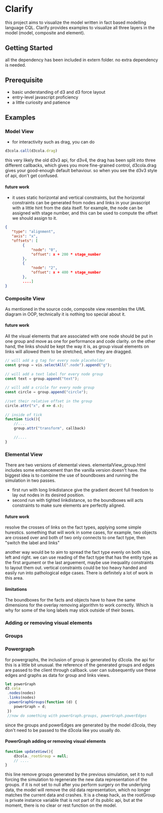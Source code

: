 # Clarify

this project aims to visualize the model written in fact based modelling language CQL. Clarify provides
examples to visualize all three layers in the model (model, composite and element).



## Getting Started
all the dependency has been included in extern folder. no extra dependency is needed.

## Prerequisite
* basic understanding of d3 and d3 force layout
* entry-level javascript proficiency
* a little curiosity and patience


## Examples

### Model View
* for interactivity such as drag, you can do
``` javascript
d3cola.call(d3cola.drag)
```
this very likely the old d3v3 api, for d3v4, the drag has been split into 
three different callbacks, which gives you more fine-grained control, d3cola.drag
gives your good-enough default behaviour. so when you see the d3v3 style of api, don't 
get confused.


#### future work
* it uses static horizontal and vertical constraints, but the horizontal constraints 
can be generated from nodes and links in your javascript with a little hint from the
data itself. for example, the node can be assigned with stage number, and this can be
used to compute the offset we should assign to it.
``` json
{
   "type": "alignment",
   "axis": "x",
   "offsets": [
        {
            "node": "0",
            "offset": x + 200 * stage_number
        },
        {
            "node": "2",
            "offset": x + 400 * stage_number
        },
        ....]
}
```

### Composite View
As mentioned in the source code, composite view resembles the UML diagram in OOP, technically
it is nothing too special about it.

#### future work
All the visual elements that are associated with one node should be put in one group and 
move as one for performance and code clarity. on the other hand, the links should be kept the way 
it is, as group visual elements on links will allowed them to be stretched, when they are
dragged.
```javascript
// will add a g tag for every node placeholder
const group = vis.selectAll(".node").append("g");
 
// will add a text label for every node group
const text = group.append("text");
 
// will add a cricle for every node group
const circle = group.append("circle");
 
//set their relative offset in the group
circle.attr("x", d => d.x);
 
// inside of tick
function tick(){
    //....
    group.attr("transform", callback)
  
    //....
}
```


### Elemental View
There are two versions of elemental views. elementalView_group.html includes some enhancement than the
vanilla version doesn't have. the biggest idea is to combine the use of boundboxes and running the simulation 
in two passes.
* first run with long linkdistance give the gradient decent full freedom to lay out nodes in its desired position.
* second run with tighted linkdistance, so the boundboxes will acts constraints to make sure elements are perfectly
aligned.

#### future work
resolve the crosses of links on the fact types, applying some simple hurestics. something that will work in some cases, for example, two objects are
crossed over and both of two only connects to one fact type, then "switch the label and links" 

another way would be to aim to spread the fact type evenly on both size, left and right. we can use reading of the fact type
that has the entity type as the first argument or the last arguement, maybe use inequality constraints to layout them out.
vertical constraints could be too heavy handed and easily run into pathological edge cases. There is definitely a lot of work in this area.

#### limitations
The boundboxes for the facts and objects have to have the same dimensions for the overlay removing algorithm to work
correctly. Which is why for some of the long labels may stick outside of their boxes.


### Adding or removing visual elements

### Groups


### Powergraph

for powergraphs, the inclusion of group is generated by d3cola. the api for this is a little bit
unusual. the reference of the generated groups and edges are passed to the client through callback.
user can subsequently use these edges and graphs as data for group and links views.

```javascript 
let powerGraph
d3.cola
 .nodes(nodes)
 .links(nodes)
 .powerGraphGroups(function (d) {
    powerGraph = d;
 })         
 //now do something with powerGraph.groups, powerGraph.powerEdges
```
since the groups and powerEdges are generated by the model d3cola, they don't need to be passed to the d3cola
like you usually do.

#### PowerGraph adding or removing visual elements
```javascript
function updateView(){
    d3cola._rootGroup = null;
    // ....
}
```
this line remove groups generated by the previous simulation, set it to null forcing the simulation to
regenerate the new data representation of the groups. if it is not set to null after you perform surgery
on the underlying data, the model will remove the old data representation, which no longer matches the 
current data and crashes. It is a cheap hack, as the rootGroup is private instance variable that is not part of
its public api, but at the moment, there is no clear or rest function on the model.





